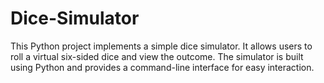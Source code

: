 # Dice-Simulator
This Python project implements a simple dice simulator. It allows users to roll a virtual six-sided dice and view the outcome. The simulator is built using Python and provides a command-line interface for easy interaction.
